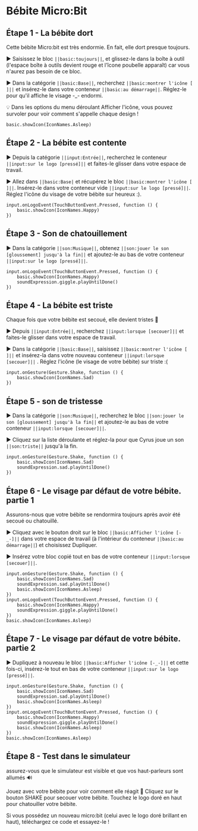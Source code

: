 # Bébite Micro:Bit
## Étape 1 - La bébite dort
Cette bébite Micro:bit est très endormie. En fait, elle dort presque toujours.

► Saisissez le bloc ``||basic:toujours||``, et glissez-le dans la boîte à outil (l'espace boîte à outils devient rouge et l'îcone poubelle apparaît) car vous n'aurez pas besoin de ce bloc.

► Dans la catégorie ``||basic:Base||``, recherchez ``||basic:montrer l'icône [ ]||`` et insérez-le dans votre conteneur ``||basic:au démarrage||``. Réglez-le pour qu'il affiche le visage -_- endormi.

💡 Dans les options du menu déroulant Afficher l'icône, vous pouvez survoler pour voir comment s'appelle chaque design !

``` blocks
basic.showIcon(IconNames.Asleep)
```
## Étape 2 - La bébite est contente
► Depuis la catégorie ``||input:Entrée||``, recherchez le conteneur ``||input:sur le logo [pressé]||`` et faites-le glisser dans votre espace de travail.

► Allez dans ``||basic:Base|`` et récupérez le bloc ``||basic:montrer l'icône [ ]||``. Insérez-le dans votre conteneur vide ``||input:sur le logo [pressé]||``. Réglez l'icône du visage de votre bébite sur heureux :).
``` blocks
input.onLogoEvent(TouchButtonEvent.Pressed, function () {
    basic.showIcon(IconNames.Happy)
})
```
## Étape 3 - Son de chatouillement

► Dans la catégorie ``||son:Musique||``, obtenez ``||son:jouer le son [gloussement] jusqu'à la fin||`` et ajoutez-le au bas de votre conteneur ``||input:sur le logo [pressé]||``.
``` blocks
input.onLogoEvent(TouchButtonEvent.Pressed, function () {
    basic.showIcon(IconNames.Happy)
    soundExpression.giggle.playUntilDone()
})
```
## Étape 4 - La bébite est triste

Chaque fois que votre bébite est secoué, elle devient tristes 🙁

► Depuis ``||input:Entrée||``, recherchez ``||input:lorsque [secouer]||`` et faites-le glisser dans votre espace de travail.

► Dans la catégorie ``||basic:Base||``, saisissez ``||basic:montrer l'icône [ ]||`` et insérez-la dans votre nouveau conteneur ``||input:lorsque [secouer]||`` . Réglez l'icône (le visage de votre bébite) sur triste :(
``` blocks
input.onGesture(Gesture.Shake, function () {
    basic.showIcon(IconNames.Sad)
})
```
## Étape 5 - son de tristesse

► Dans la catégorie ``||son:Musique||``, recherchez le bloc ``||son:jouer le son [gloussement] jusqu'à la fin||`` et ajoutez-le au bas de votre conteneur ``||input:lorsque [secouer]||``.

► Cliquez sur la liste déroulante et réglez-la pour que Cyrus joue un son ``||son:triste||``  jusqu'à la fin.
``` blocks
input.onGesture(Gesture.Shake, function () {
    basic.showIcon(IconNames.Sad)
    soundExpression.sad.playUntilDone()
})
```
## Étape 6 - Le visage par défaut de votre bébite. partie 1

Assurons-nous que votre bébite se rendormira toujours après avoir été secoué ou chatouillé.

► Cliquez avec le bouton droit sur le bloc ``||basic:Afficher l'icône [-_-]||`` dans votre espace de travail (à l'intérieur du conteneur ``||basic:au démarrage||``) et choisissez Dupliquer.

► Insérez votre bloc copié tout en bas de votre conteneur ``||input:lorsque [secouer]||``.
``` blocks
input.onGesture(Gesture.Shake, function () {
    basic.showIcon(IconNames.Sad)
    soundExpression.sad.playUntilDone()
    basic.showIcon(IconNames.Asleep)
})
input.onLogoEvent(TouchButtonEvent.Pressed, function () {
    basic.showIcon(IconNames.Happy)
    soundExpression.giggle.playUntilDone()
})
basic.showIcon(IconNames.Asleep)
```
## Étape 7 - Le visage par défaut de votre bébite. partie 2

► Dupliquez à nouveau le bloc ``||basic:Afficher l'icône [-_-]||`` et cette fois-ci, insérez-le tout en bas de votre conteneur ``||input:sur le logo [pressé]||``.
``` blocks
input.onGesture(Gesture.Shake, function () {
    basic.showIcon(IconNames.Sad)
    soundExpression.sad.playUntilDone()
    basic.showIcon(IconNames.Asleep)
})
input.onLogoEvent(TouchButtonEvent.Pressed, function () {
    basic.showIcon(IconNames.Happy)
    soundExpression.giggle.playUntilDone()
    basic.showIcon(IconNames.Asleep)
})
basic.showIcon(IconNames.Asleep)
```
## Étape 8 - Test dans le simulateur
assurez-vous que le simulateur est visible et que vos haut-parleurs sont allumés 🔊

Jouez avec votre bébite pour voir comment elle réagit 🐹
Cliquez sur le bouton SHAKE pour secouer votre bébite.
Touchez le logo doré en haut pour chatouiller votre bébite.

Si vous possédez un nouveau micro:bit (celui avec le logo doré brillant en haut), téléchargez ce code et essayez-le !